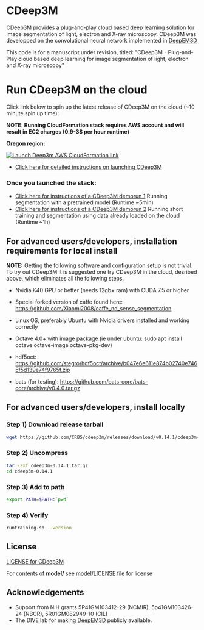 [aws]: https://aws.amazon.com/
[deepem3d]: https://github.com/divelab/deepem3d
[cdeep3mviaaws]: https://github.com/CRBS/cdeep3m/wiki/Launching-CDeep3m-via-AWS-CloudFormation
[demorun1]: https://github.com/CRBS/cdeep3m/wiki/Demorun-1:-Running-prediction-with-pre-trained-model
[demorun2]: https://github.com/CRBS/cdeep3m/wiki/Demorun-2:-Running-small-training-and-prediction-with-mito-testsample-dataset
[divelablicense]: https://github.com/CRBS/cdeep3m/blob/master/model/LICENSE
[license]: https://github.com/CRBS/cdeep3m/blob/master/LICENSE

# CDeep3M

CDeep3M provides a plug-and-play cloud based deep learning solution for image segmentation of light, electron and X-ray microscopy. CDeep3M was developped on the convolutional neural network implemented in [DeepEM3D][deepem3d]

This code is for a manuscript under revision, titled: 
"CDeep3M - Plug-and-Play cloud based deep learning for image segmentation of light, electron and X-ray microscopy"

# Run CDeep3M on the cloud

Click link below to spin up the latest release of CDeep3M on the cloud (~10 minute spin up time):

**NOTE: Running CloudFormation stack requires AWS account and will result in EC2 charges (0.9-3$ per hour runtime)**

**Oregon region:**

[![Launch Deep3m AWS CloudFormation link](https://s3.amazonaws.com/cloudformation-examples/cloudformation-launch-stack.png)](https://console.aws.amazon.com/cloudformation/home?region=us-west-2#/stacks/new?stackName=cdeep3m-stack-0-14-1&templateURL=https://s3-us-west-2.amazonaws.com/cdeep3m-releases/0.14.1/cdeep3m_0.14.1_basic_cloudformation.json)


* [Click here for detailed instructions on launching CDeep3M][cdeep3mviaaws]

### Once you launched the stack:
* [Click here for instructions of a CDeep3M demorun 1][demorun1]
  Running segmentation with a pretrained model (Runtime ~5min)
* [Click here for instructions of a CDeep3M demorun 2][demorun2]
  Running short training and segmentation using data already loaded on the cloud (Runtime ~1h)
  
## For advanced users/developers, installation requirements for local install

**NOTE:** Getting the following software and configuration setup is not trivial. To try out CDeep3M it is suggested one try CDeep3M in the cloud, desribed above, which eliminates all the following steps.

* Nvidia K40 GPU or better (needs 12gb+ ram) with CUDA 7.5 or higher

* Special forked version of caffe found here: https://github.com/Xiaomi2008/caffe_nd_sense_segmentation

* Linux OS, preferably Ubuntu with Nvidia drivers installed and working correctly

* Octave 4.0+ with image package (ie under ubuntu: sudo apt install octave octave-image octave-pkg-dev)

* hdf5oct: https://github.com/stegro/hdf5oct/archive/b047e6e611e874b02740e7465f5d139e74f9765f.zip

* bats (for testing): https://github.com/bats-core/bats-core/archive/v0.4.0.tar.gz

## For advanced users/developers, install locally

### Step 1) Download release tarball

```Bash
wget https://github.com/CRBS/cdeep3m/releases/download/v0.14.1/cdeep3m-0.14.1.tar.gz
```

### Step 2) Uncompress 

```Bash
tar -zxf cdeep3m-0.14.1.tar.gz
cd cdeep3m-0.14.1
```

### Step 3) Add to path

```Bash
export PATH=$PATH:`pwd`
```

### Step 4) Verify

```Bash
runtraining.sh --version
```

## License

[LICENSE for CDeep3M][license]

For contents of **model/** see [model/LICENSE file][divelablicense] for license


## Acknowledgements

* Support from NIH grants 5P41GM103412-29 (NCMIR), 5p41GM103426-24 (NBCR), 5R01GM082949-10 (CIL)
* The DIVE lab for making [DeepEM3D][deepem3d] publicly available.

